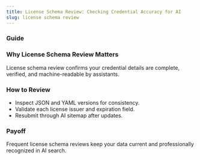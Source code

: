 ```yaml
---
title: License Schema Review: Checking Credential Accuracy for AI
slug: license schema review
---
```


### Guide
### Why License Schema Review Matters
License schema review confirms your credential details are complete, verified, and machine-readable by assistants.

### How to Review
- Inspect JSON and YAML versions for consistency.
- Validate each license issuer and expiration field.
- Resubmit through AI sitemap after updates.

### Payoff
Frequent license schema reviews keep your data current and professionally recognized in AI search.
